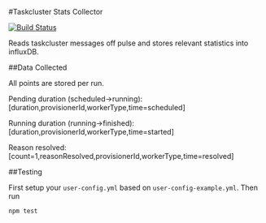 #Taskcluster Stats Collector

[![Build Status](https://travis-ci.org/taskcluster/taskcluster-stats-collector.svg?branch=master)](https://travis-ci.org/taskcluster/taskcluster-stats-collector)

Reads taskcluster messages off pulse and stores relevant statistics into influxDB.


##Data Collected

All points are stored per run. 

Pending duration (scheduled->running): [duration,provisionerId,workerType,time=scheduled]

Running duration (running->finished): [duration,provisionerId,workerType,time=started]

Reason resolved: [count=1,reasonResolved,provisionerId,workerType,time=resolved]

##Testing

First setup your `user-config.yml` based on `user-config-example.yml`. Then run

```
npm test
```
